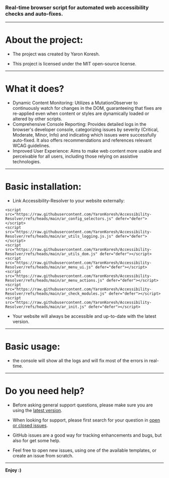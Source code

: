 ### Real-time browser script for automated web accessibility checks and auto-fixes.

- - -

# About the project:

* The project was created by Yaron Koresh.

* This project is licensed under the MIT open-source license.

- - -

# What it does?

* Dynamic Content Monitoring: Utilizes a MutationObserver to continuously watch for changes in the DOM, guaranteeing that fixes are re-applied even when content or styles are dynamically loaded or altered by other scripts.
* Comprehensive Console Reporting: Provides detailed logs in the browser's developer console, categorizing issues by severity (Critical, Moderate, Minor, Info) and indicating which issues were successfully auto-fixed. It also offers recommendations and references relevant WCAG guidelines.
* Improved User Experience: Aims to make web content more usable and perceivable for all users, including those relying on assistive technologies.

- - -

# Basic installation:

* Link Accessibility-Resolver to your website externally:
```
<script src="https://raw.githubusercontent.com/YaronKoresh/Accessibility-Resolver/refs/heads/main/ar_config_selectors.js" defer="defer"></script>
<script src="https://raw.githubusercontent.com/YaronKoresh/Accessibility-Resolver/refs/heads/main/ar_utils_logging.js.js" defer="defer"></script>
<script src="https://raw.githubusercontent.com/YaronKoresh/Accessibility-Resolver/refs/heads/main/ar_utils_dom.js" defer="defer"></script>
<script src="https://raw.githubusercontent.com/YaronKoresh/Accessibility-Resolver/refs/heads/main/ar_menu_ui.js" defer="defer"></script>
<script src="https://raw.githubusercontent.com/YaronKoresh/Accessibility-Resolver/refs/heads/main/ar_menu_actions.js" defer="defer"></script>
<script src="https://raw.githubusercontent.com/YaronKoresh/Accessibility-Resolver/refs/heads/main/ar_check_modules.js" defer="defer"></script>
<script src="https://raw.githubusercontent.com/YaronKoresh/Accessibility-Resolver/refs/heads/main/ar_init.js" defer="defer"></script>
```
* Your website will always be accessible and up-to-date with the latest version.

- - -

# Basic usage:

* the console will show all the logs and will fix most of the errors in real-time.

- - -

# Do you need help?

* Before asking general support questions, please make sure you are using the [latest version](https://github.com/YaronKoresh/Accessibility-Resolver/releases/latest).

* When looking for support, please first search for your question in [open or closed issues](https://github.com/YaronKoresh/Accessibility-Resolver/issues?q=is%3Aissue).

* GitHub issues are a good way for tracking enhancements and bugs, but also for get some help.

* Feel free to open new issues, using one of the available templates, or create an issue from scratch.

- - -

**Enjoy :)**
